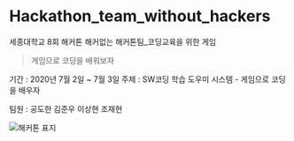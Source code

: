 # Hackathon_team_without_hackers
세종대학교 8회 해커톤 해커없는 해커톤팀_코딩교육을 위한 게임
> 게임으로 코딩을 배워보자

기간 : 2020년 7월 2일 ~ 7월 3일
주제 : SW코딩 학습 도우미 시스템 - 게임으로 코딩을 배우자

팀원 : 공도한 김준우 이상현 조재현

![해커톤 표지](https://user-images.githubusercontent.com/54054162/93543228-fdb28580-f995-11ea-93d6-71423b36db73.png)
